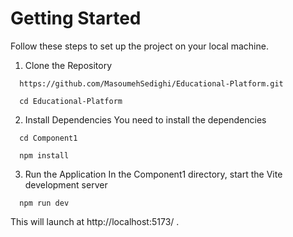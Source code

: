 # Getting Started
Follow these steps to set up the project on your local machine.

1. Clone the Repository

```
  https://github.com/MasoumehSedighi/Educational-Platform.git
  
  cd Educational-Platform

```

2. Install Dependencies
You need to install the dependencies

```
  cd Component1
  
  npm install
```
3. Run the Application
In the Component1 directory, start the Vite development server
```
  npm run dev
```
This will launch at  http://localhost:5173/ .
